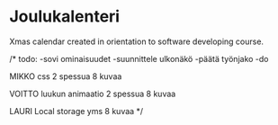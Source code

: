 # Joulukalenteri

Xmas calendar created in orientation to software developing course.


/*
todo:
-sovi ominaisuudet
-suunnittele ulkonäkö
-päätä työnjako
-do

MIKKO
css 
2 spessua
8 kuvaa

VOITTO
luukun animaatio
2 spessua
8 kuvaa

LAURI
Local storage yms
8 kuvaa
*/

